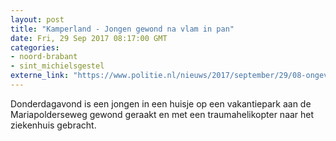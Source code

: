 ```yaml
---
layout: post
title: "Kamperland - Jongen gewond na vlam in pan"
date: Fri, 29 Sep 2017 08:17:00 GMT
categories: 
- noord-brabant 
- sint_michielsgestel 
externe_link: "https://www.politie.nl/nieuws/2017/september/29/08-ongeval-kamperland.html"
---
```


Donderdagavond is een jongen in een huisje op een vakantiepark aan de Mariapolderseweg gewond geraakt en met een traumahelikopter naar het ziekenhuis gebracht.
